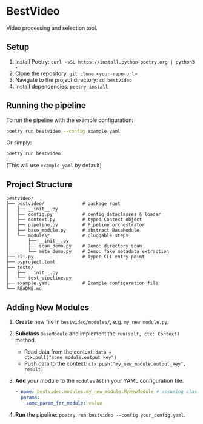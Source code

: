 # BestVideo

Video processing and selection tool.

## Setup

1. Install Poetry: `curl -sSL https://install.python-poetry.org | python3 -`
2. Clone the repository: `git clone <your-repo-url>`
3. Navigate to the project directory: `cd bestvideo`
4. Install dependencies: `poetry install`

## Running the pipeline

To run the pipeline with the example configuration:

```bash
poetry run bestvideo --config example.yaml
```

Or simply:
```bash
poetry run bestvideo
```
(This will use `example.yaml` by default)

## Project Structure

```text
bestvideo/
├── bestvideo/              # package root
│   ├── __init__.py
│   ├── config.py           # config dataclasses & loader
│   ├── context.py          # typed Context object
│   ├── pipeline.py         # Pipeline orchestrator
│   ├── base_module.py      # abstract BaseModule
│   └── modules/            # pluggable steps
│       ├── __init__.py
│       ├── scan_demo.py    # Demo: directory scan
│       └── meta_demo.py    # Demo: fake metadata extraction
├── cli.py                  # Typer CLI entry-point
├── pyproject.toml
├── tests/
│   ├── __init__.py
│   └── test_pipeline.py
├── example.yaml            # Example configuration file
└── README.md
```

## Adding New Modules

1.  **Create** new file in `bestvideo/modules/`, e.g. `my_new_module.py`.
2.  **Subclass** `BaseModule` and implement the `run(self, ctx: Context)` method.
    *   Read data from the context: `data = ctx.pull("some_module.output_key")`
    *   Push data to the context: `ctx.push("my_new_module.output_key", result)`
3.  **Add** your module to the `modules` list in your YAML configuration file:

    ```yaml
    - name: bestvideo.modules.my_new_module.MyNewModule # assuming class is MyNewModule
      params:
        some_param_for_module: value
    ```
4.  **Run** the pipeline: `poetry run bestvideo --config your_config.yaml`. 